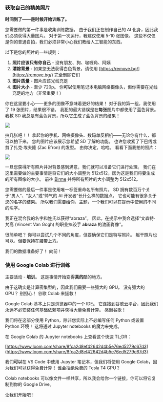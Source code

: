 ### 获取自己的精美照片
**时间到了——是时候开始训练了。**

您需要做的第一件事是收集训练数据。 由于我们正在制作自己的 AI 化身，因此我们必须获得大量图片。 对于第一次运行，我建议使用 5-10 张图像。 这些不仅仅是你的普通自拍，我们必须非常小心我们教给人工智能的东西。

以下是您的照片的一些规则：

1. **照片应该只有你自己** - 没有朋友、狗、咖喱角、阿姨
2. **清除背景 -** 如果您无法获得白色背景，请使用 [https://remove.bg/](https://remove.bg/) 完全删除它们
3. **图片质量** - 图片应该光线充足
4. **图片大小** - 至少 720p。 你**可以**使用笔记本电脑网络摄像头，但你需要在光线充足的地方（非常重要！）

你在这里要小心——更多的图像**不**意味着更好的结果！ 对于我的第一组，我使用了 19 张图片，结果很不错。 我犯的最大错误是在**每张**图片中都使用了蓝色背景。 我教 SD 我总是有蓝色背景，所以它生成了蓝色背景的结果！

![](https://hackmd.io/_uploads/H1hAD6Ncj.png)

拍几张吧！！ 拿起你的手机、网络摄像头、数码单反相机——无论你有什么，都可以拍下来。 您的图片应该展示您希望 SD 了解的功能。 也许您收紧了下巴线或剪了扎克·埃夫隆 (Zac Efron) 的发型。 由你决定，哈哈。 看看下面我拍的照片：

![](https://hackmd.io/_uploads/rJxzOpEqo.png)

一旦您获得所有照片并对背景感到满意，我们就可以准备它们进行处理。 我们在这里需要做的主要事情是将它们的大小调整为 512x512，因为这是我们将要生成的所有图像的大小。 前往 [Birme](https://www.birme.net/?target_width=512&target_height=512) 并将所有照片的大小调整为 512x512。

您需要做的最后一件事是使用唯一标签重命名所有照片。 SD 拥有数百万个关于“男人”、“女人”或“帅气的 AI 开发者”长什么样的数据点。 它也可能有很多关于您的名字的结果。 所以我们需要给你，主题，一个我们可以在提示中使用的不同的名字。

我正在混合我的名字和姓氏以获得“abraza”。 因此，在提示中我会选择“文森特·梵高 (Vincent Van Gogh) 的职业摔跤手 **abraza** 的油画肖像”。

很简单吧？ 你可以尝试几个不同的角度，但要确保它们是特写照片。 躯干照片也可以，但要保持在腰带上方。

我们的数据准备好了！ 向前！

### 使用 Google Colab 进行训练

主要活动 - **培训**。 这是事情开始变得**真的**酷的地方。

由于这确实是计算密集型的，因此我们需要一些强大的 GPU。 没有强大的 GPU？ 别担心！ 谷歌 Colab 来拯救！

Google Colab 基本上只是浏览器中的一个 IDE。 它连接到谷歌云平台，因此我们永远不必安装任何基础依赖项并获得大量免费计算。 感谢谷歌！

我们将在这部分使用 Python，除非您实际上不必编写任何 Python 或设置 Python 环境！ 这将通过 Jupyter notebooks 的魔力来完成。

在 Google Colab 的 Jupyter notebooks 上查看这个快速 TL;DR：

[https://www.loom.com/share/8fca2d8ef42642d4b5e76ed5279c67d3](https://www.loom.com/share/8fca2d8ef42642d4b5e76ed5279c67d3)

我们**可以**在 VS Code 中使用 Jupyter 笔记本，但我们将使用 Google Colab，因为我们可以获得免费计算！ 谁会拒绝免费的 Tesla T4 GPU？

Colab notebooks 可以像文件一样共享，所以我会给你一个链接，你可以将它复制到你的 Google Drive。

让我们开始吧！